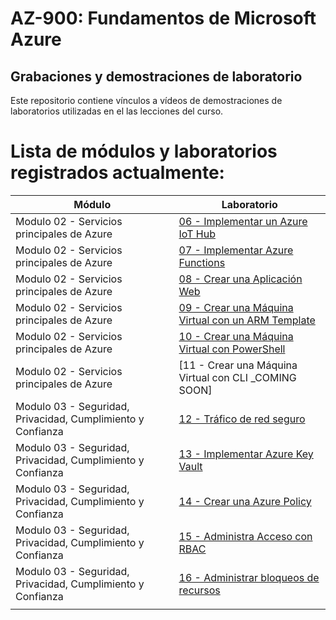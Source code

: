 # AZ-900: Fundamentos de Microsoft Azure


## Grabaciones y demostraciones de laboratorio

Este repositorio contiene vínculos a vídeos de demostraciones de laboratorios utilizadas en el las lecciones del curso.


# Lista de módulos y laboratorios registrados actualmente:

| Módulo | Laboratorio |
|  -- | -- |
| Modulo 02 - Servicios principales de Azure | [06 - Implementar un Azure IoT Hub](https://wwlcontent.azureedge.net/moc/Exported/AZ-900\AZ900-Implement-an-AzureIotHub.mp4)|
| Modulo 02 - Servicios principales de Azure | [07 - Implementar Azure Functions](https://wwlcontent.azureedge.net/moc/Exported/AZ-900\AZ900-Implment-Azure-Functions.mp4) |
| Modulo 02 - Servicios principales de Azure | [08 - Crear una Aplicación Web](https://wwlcontent.azureedge.net/moc/Exported/AZ-900\AZ900-CreateaWebApp.mp4) |
| Modulo 02 - Servicios principales de Azure | [09 - Crear una Máquina Virtual con un ARM Template](https://wwlcontent.azureedge.net/moc/Exported/AZ-900\AZ900-CreateaVMWithaTemplate.mp4)  |
| Modulo 02 - Servicios principales de Azure  | [10 - Crear una Máquina Virtual con PowerShell](https://wwlcontent.azureedge.net/moc/Exported/AZ-900\AZ900-CreateaVMwithPowershell.mp4) |
| Modulo 02 - Servicios principales de Azure | [11 - Crear una Máquina Virtual con CLI _COMING SOON] |
| Modulo 03 - Seguridad, Privacidad, Cumplimiento y Confianza |  [12 - Tráfico de red seguro](https://wwlcontent.azureedge.net/moc/Exported/AZ-900\AZ900-SecureNetworkTraffic.mp4)|
| Modulo 03 - Seguridad, Privacidad, Cumplimiento y Confianza | [13 - Implementar Azure Key Vault](https://wwlcontent.azureedge.net/moc/Exported/AZ-900\AZ900%20-%2013%20Implement%20Azure%20Key%20Vault.mp4) |
| Modulo 03 - Seguridad, Privacidad, Cumplimiento y Confianza | [14 - Crear una Azure Policy](https://wwlcontent.azureedge.net/moc/Exported/AZ-900\AZ900-CreateAzurePolicy.mp4) |
| Modulo 03 - Seguridad, Privacidad, Cumplimiento y Confianza | [15 - Administra Acceso con RBAC](https://wwlcontent.azureedge.net/moc/Exported/AZ-900\AZ900-ManageAccesswithRBAC.mp4)  |
| Modulo 03 - Seguridad, Privacidad, Cumplimiento y Confianza | [16 - Administrar bloqueos de recursos](https://wwlcontent.azureedge.net/moc/Exported/AZ-900\AZ900-ManageResourceLocks.mp4)  |
| | |
